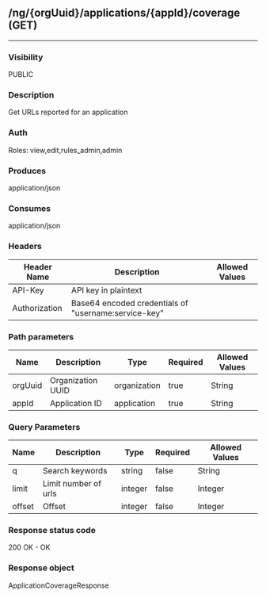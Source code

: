 ## /ng/{orgUuid}/applications/{appId}/coverage (GET)
---
### Visibility
PUBLIC
### Description
Get URLs reported for an application
### Auth
Roles: view,edit,rules_admin,admin
### Produces
application/json
### Consumes
application/json
### Headers
| Header Name | Description | Allowed Values |
| ----------- | ----------- | ----------- |
| API-Key | API key in plaintext |  |
| Authorization | Base64 encoded credentials of &quot;username:service-key&quot; |  |
### Path parameters
| Name | Description | Type | Required | Allowed Values |
| ----------- | ----------- | ----------- | ----------- | ----------- |
| orgUuid | Organization UUID | organization | true | String |
| appId | Application ID | application | true | String |
### Query Parameters
| Name | Description | Type | Required | Allowed Values |
| ----------- | ----------- | ----------- | ----------- | ----------- |
| q | Search keywords | string | false | String |
| limit | Limit number of urls | integer | false | Integer |
| offset | Offset | integer | false | Integer |
### Response status code
200 OK - OK
### Response object
ApplicationCoverageResponse

